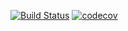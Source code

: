 [![Build Status](https://travis-ci.com/cdgreenidge/brcbase.svg?token=vnLH3pjUCf7Af51bSjqn&branch=master)](https://travis-ci.com/cdgreenidge/brcbase)
[![codecov](https://codecov.io/gh/cdgreenidge/brcbase/branch/master/graph/badge.svg?token=kN4ZreaHM5)](https://codecov.io/gh/cdgreenidge/brcbase)
